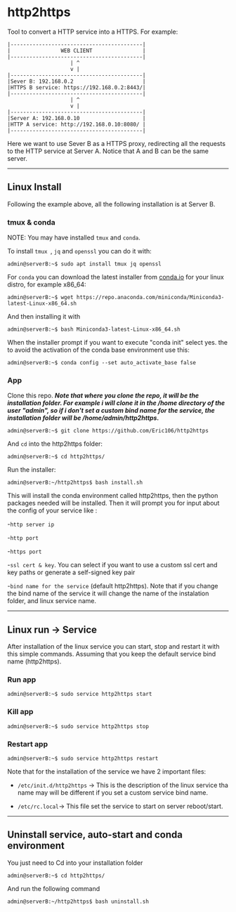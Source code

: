 # http2https
Tool to convert a HTTP service into a HTTPS. For example: 
```console 
|------------------------------------------|
|                WEB CLIENT                |
|------------------------------------------|
                    | ^
                    v |
|------------------------------------------|
|Sever B: 192.168.0.2                      |
|HTTPS B service: https://192.168.0.2:8443/|
|------------------------------------------|
                    | ^
                    v |
|------------------------------------------|
|Server A: 192.168.0.10                    |
|HTTP A service: http://192.168.0.10:8080/ |
|------------------------------------------|
```
Here we want to use Sever B as a HTTPS proxy, redirecting all the requests to the HTTP service at Server A. Notice that A and B can be the same server.

---

## Linux Install
Following the example above, all the following installation is at Server B.

### **tmux & conda**
NOTE: You may have installed  `tmux` and `conda`.

To install `tmux `, `jq` and `openssl` you can do it with:
```console
admin@serverB:~$ sudo apt install tmux jq openssl
```
For `conda` you can download the latest installer from [conda.io](https://docs.conda.io/en/latest/miniconda.html) for your linux distro, for example x86_64: 
```console
admin@serverB:~$ wget https://repo.anaconda.com/miniconda/Miniconda3-latest-Linux-x86_64.sh
```
And then installing it with
```console
admin@serverB:~$ bash Miniconda3-latest-Linux-x86_64.sh
```
When the installer prompt if you want to execute "conda init" select yes. the to avoid the activation of the conda base environment use this:
```console
admin@serverB:~$ conda config --set auto_activate_base false
```
### **App**
Clone this repo. ***Note that where you clone the repo, it will be the installation folder. For example i will clone it in the /home directory of the user "admin", so if i don't set a custom bind name for the service, the installation folder will be /home/admin/http2https.*** 
```console
admin@serverB:~$ git clone https://github.com/Eric106/http2https
```
And `cd` into the http2https folder:
```console
admin@serverB:~$ cd http2https/
```
Run the installer:
```console
admin@serverB:~/http2https$ bash install.sh
```
This will install the conda environment called http2https, then the python packages needed will be installed. Then it will prompt you for input about the config of your service like : 

-`http server ip`

-`http port`

-`https port`

-`ssl cert & key`. You can select if you want to use a custom ssl cert and key paths or generate a self-signed key pair

-`bind name for the service` (default http2https). Note that if you change the bind name of the service it will change the name of the instalation folder, and linux service name.

---

## Linux run -> **Service**
After installation of the linux service you can start, stop and restart it with this simple commands. Assuming that you keep the default service bind name (http2https).

### **Run app**
```console
admin@serverB:~$ sudo service http2https start
```
### **Kill app**
```console
admin@serverB:~$ sudo service http2https stop
```
### **Restart app**
```console
admin@serverB:~$ sudo service http2https restart
```
Note that for the installation of the service we have 2 important files:

- `/etc/init.d/http2https`  -> This is the description of the linux service tha name may will be different if you set a custom service bind name.

- `/etc/rc.local`-> This file set the service to start on server reboot/start.
---

## Uninstall service, auto-start and conda environment
You just need to Cd into your installation folder 
```console
admin@serverB:~$ cd http2https/
```
And run the following command
```console
admin@serverB:~/http2https$ bash uninstall.sh
```